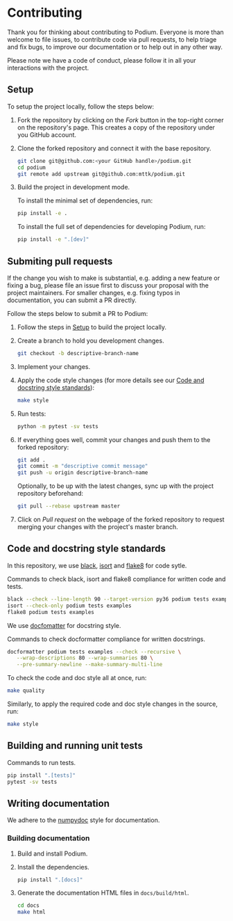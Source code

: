 # Contributing

Thank you for thinking about contributing to Podium. Everyone is more than welcome to file issues, to contribute code via pull requests, to help triage and fix bugs, to improve our documentation or to help out in any other way.

Please note we have a code of conduct, please follow it in all your interactions with the project.

## Setup

To setup the project locally, follow the steps below:

1. Fork the repository by clicking on the *Fork* button in the top-right corner on the repository's page. This creates a copy of the repository under you GitHub account.

2. Clone the forked repository and connect it with the base repository.

   ```bash
   git clone git@github.com:<your GitHub handle>/podium.git
   cd podium
   git remote add upstream git@github.com:mttk/podium.git
   ```

3. Build the project in development mode.

   To install the minimal set of dependencies, run:

   ```bash
   pip install -e .
   ```

   To install the full set of dependencies for developing Podium, run:

   ```bash
   pip install -e ".[dev]"
   ```

## Submiting pull requests

If the change you wish to make is substantial, e.g. adding a new feature or fixing a bug, please file an issue first to discuss your proposal with the project maintainers. For smaller changes, e.g. fixing typos in documentation, you can submit a PR directly.

Follow the steps below to submit a PR to Podium:

1. Follow the steps in [Setup](#setup) to build the project locally.

2. Create a branch to hold you development changes.

   ```bash
   git checkout -b descriptive-branch-name
   ```

3. Implement your changes.

4. Apply the code style changes (for more details see our [Code and docstring style standards](#code-and-docstring-style-standards)):

   ```bash
   make style 
   ```

5. Run tests:

   ```bash
   python -m pytest -sv tests
   ```

6. If everything goes well, commit your changes and push them to the forked repository:

   ```bash
   git add .
   git commit -m "descriptive commit message"
   git push -u origin descriptive-branch-name
   ```

   Optionally, to be up with the latest changes, sync up with the project repository beforehand: 

   ```bash
   git pull --rebase upstream master
   ```

7. Click on *Pull request* on the webpage of the forked repository to request merging your changes with the project's master branch.

## Code and docstring style standards

In this repository, we use [black](https://black.readthedocs.io/en/stable/), [isort](https://pycqa.github.io/isort/) and [flake8](http://flake8.pycqa.org/en/latest/) for code sytle. 

Commands to check black, isort and flake8 compliance for written code and tests.

```bash
black --check --line-length 90 --target-version py36 podium tests examples
isort --check-only podium tests examples
flake8 podium tests examples
```

We use [docfomatter](https://github.com/myint/docformatter) for docstring style.

Commands to check docformatter compliance for written docstrings.

```bash
docformatter podium tests examples --check --recursive \
   --wrap-descriptions 80 --wrap-summaries 80 \
   --pre-summary-newline --make-summary-multi-line
```

To check the code and doc style all at once, run:

```bash
make quality
```

Similarly, to apply the required code and doc style changes in the source, run:

```bash
make style
```

## Building and running unit tests

Commands to run tests.

```bash
pip install ".[tests]"
pytest -sv tests
```

## Writing documentation

We adhere to the [numpydoc](https://numpydoc.readthedocs.io/en/latest/) style for documentation.

### Building documentation

1. Build and install Podium.

2. Install the dependencies.

   ```bash
   pip install ".[docs]"
   ```

3. Generate the documentation HTML files in `docs/build/html`.

   ```bash
   cd docs
   make html
   ```
